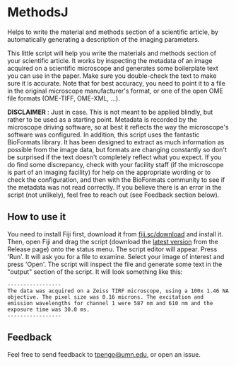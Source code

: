 # MethodsJ
Helps to write the material and methods section of a scientific article, by automatically generating a description of the imaging parameters.

This little script will help you write the materials and methods section of your scientific article. It works by inspecting the metadata of an image acquired on a scientific microscope and generates some boilerplate text you can use in the paper. Make sure you double-check the text to make sure it is accurate. Note that for best accuracy, you need to point it to a file in the original microscope manufacturer's format, or one of the open OME file formats (OME-TIFF, OME-XML, ...).

**DISCLAIMER** : Just in case. This is not meant to be applied blindly, but rather to be used as a starting point. Metadata is recorded by the microscope driving software, so at best it reflects the way the microscope's software was configured. In addition, this script uses the fantastic BioFormats library. It has been designed to extract as much information as possible from the image data, but formats are changing constantly so don't be surprised if the text doesn't completely reflect what you expect. If you do find some discrepancy, check with your facility staff (if the microscope is part of an imaging facility) for help on the appropriate wording or to check the configuration, and then with the BioFormats community to see if the metadata was not read correctly. If you believe there is an error in the script (not unlikely), feel free to reach out (see Feedback section below).

## How to use it
You need to install Fiji first, download it from [fiji.sc/download](https://fiji.sc/download) and install it. Then, open Fiji and drag the script (download the [latest version](https://github.com/tp81/mm_helper/releases/latest/download/mm_blurb_generator.py) from the Release page) onto the status menu. The script editor will appear. Press 'Run'. It will ask you for a file to examine. Select your image of interest and press 'Open'. The script will inspect the file and generate some text in the "output" section of the script. It will look something like this:

```
-----------------
The data was acquired on a Zeiss TIRF microscope, using a 100x 1.46 NA objective. The pixel size was 0.16 microns. The excitation and emission wavelengths for channel 1 were 587 nm and 610 nm and the exposure time was 30.0 ms. 
-----------------
```

## Feedback
Feel free to send feedback to tpengo@umn.edu, or open an issue.
